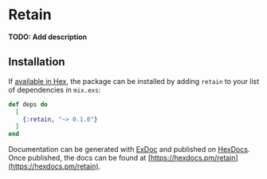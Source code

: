 # Retain

**TODO: Add description**

## Installation

If [available in Hex](https://hex.pm/docs/publish), the package can be installed
by adding `retain` to your list of dependencies in `mix.exs`:

```elixir
def deps do
  [
    {:retain, "~> 0.1.0"}
  ]
end
```

Documentation can be generated with [ExDoc](https://github.com/elixir-lang/ex_doc)
and published on [HexDocs](https://hexdocs.pm). Once published, the docs can
be found at [https://hexdocs.pm/retain](https://hexdocs.pm/retain).

